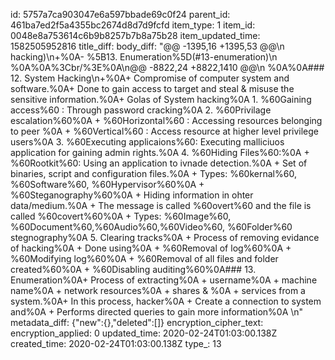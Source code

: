 id: 5757a7ca903047e6a597bbade69c0f24
parent_id: 461ba7ed2f5a4355bc2674d8d7d9fcfd
item_type: 1
item_id: 0048e8a753614c6b9b8257b7b8a75b28
item_updated_time: 1582505952816
title_diff: 
body_diff: "@@ -1395,16 +1395,53 @@\n hacking)\n+%0A- %5B13. Enumeration%5D(#13-enumeration)\n %0A%0A%3Cbr/%3E%0A\n@@ -8822,24 +8822,1410 @@\n %0A%0A### 12. System Hacking\n+%0A+ Compromise of computer system and software.%0A+ Done to gain access to target and steal & misuse the sensitive information.%0A+ Golas of System hacking%0A  1.  %60Gaining access%60 : Through password cracking%0A  2.  %60Privilage escalation%60%0A         +  %60Horizontal%60 : Accessing resources belonging to peer %0A         +  %60Vertical%60 : Access resource at higher level privilege users%0A  3.  %60Executing applicaions%60: Executing malliciuos application for gaining admin rights.%0A  4. %60Hiding Files%60:%0A     +  %60Rootkit%60: Using an application to ivnade detection.%0A        +  Set of binaries, script and configuration files.%0A        +  Types: %60kernal%60, %60Software%60, %60Hypervisor%60%0A     + %60Steganography%60%0A       + Hiding information in ohter data/medium.%0A       + The message is called %60overt%60 and the file is called %60covert%60%0A       + Types: %60Image%60, %60Document%60,%60Audio%60,%60Video%60, %60Folder%60 stegnography%0A  5.  Clearing tracks%0A         +  Process of removing evidance of hacking%0A         +  Done using%0A            +  %60Removal of log%60%0A            +  %60Modifying log%60%0A            +  %60Removal of all files and folder created%60%0A            +  %60Disabling auditing%60%0A### 13. Enumeration%0A+ Process of extracting%0A  + username%0A  + machine name%0A  + network resources%0A  + shares & %0A  + services  from a system.%0A+ In this process, hacker%0A  + Create a connection to system and%0A  + Performs directed queries to gain more information%0A \n"
metadata_diff: {"new":{},"deleted":[]}
encryption_cipher_text: 
encryption_applied: 0
updated_time: 2020-02-24T01:03:00.138Z
created_time: 2020-02-24T01:03:00.138Z
type_: 13